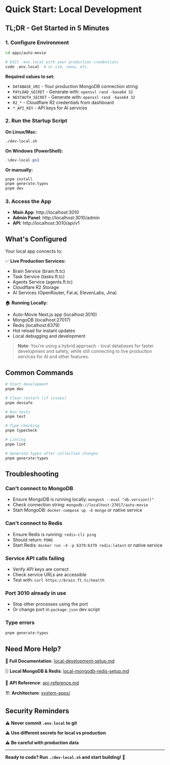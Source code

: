 # Quick Start: Local Development

## TL;DR - Get Started in 5 Minutes

### 1. Configure Environment

```bash
cd apps/auto-movie

# Edit .env.local with your production credentials
code .env.local  # or vim, nano, etc.
```

**Required values to set:**
- `DATABASE_URI` - Your production MongoDB connection string
- `PAYLOAD_SECRET` - Generate with: `openssl rand -base64 32`
- `NEXTAUTH_SECRET` - Generate with: `openssl rand -base64 32`
- `R2_*` - Cloudflare R2 credentials from dashboard
- `*_API_KEY` - API keys for AI services

### 2. Run the Startup Script

**On Linux/Mac:**
```bash
./dev-local.sh
```

**On Windows (PowerShell):**
```powershell
.\dev-local.ps1
```

**Or manually:**
```bash
pnpm install
pnpm generate:types
pnpm dev
```

### 3. Access the App

- **Main App**: http://localhost:3010
- **Admin Panel**: http://localhost:3010/admin
- **API**: http://localhost:3010/api/v1

## What's Configured

Your local app connects to:

✅ **Live Production Services:**
- Brain Service (brain.ft.tc)
- Task Service (tasks.ft.tc)
- Agents Service (agents.ft.tc)
- Cloudflare R2 Storage
- AI Services (OpenRouter, Fal.ai, ElevenLabs, Jina)

🏠 **Running Locally:**
- Auto-Movie Next.js app (localhost:3010)
- MongoDB (localhost:27017)
- Redis (localhost:6379)
- Hot reload for instant updates
- Local debugging and development

> **Note**: You're using a hybrid approach - local databases for faster development and safety, while still connecting to live production services for AI and other features.

## Common Commands

```bash
# Start development
pnpm dev

# Clean restart (if issues)
pnpm devsafe

# Run tests
pnpm test

# Type checking
pnpm typecheck

# Linting
pnpm lint

# Generate types after collection changes
pnpm generate:types
```

## Troubleshooting

### Can't connect to MongoDB
- Ensure MongoDB is running locally: `mongosh --eval "db.version()"`
- Check connection string: `mongodb://localhost:27017/auto-movie`
- Start MongoDB: `docker-compose up -d mongo` or native service

### Can't connect to Redis
- Ensure Redis is running: `redis-cli ping`
- Should return: `PONG`
- Start Redis: `docker run -d -p 6379:6379 redis:latest` or native service

### Service API calls failing
- Verify API keys are correct
- Check service URLs are accessible
- Test with: `curl https://brain.ft.tc/health`

### Port 3010 already in use
- Stop other processes using the port
- Or change port in `package.json` dev script

### Type errors
```bash
pnpm generate:types
```

## Need More Help?

📖 **Full Documentation**: [local-development-setup.md](./local-development-setup.md)

🗄️ **Local MongoDB & Redis**: [local-mongodb-redis-setup.md](./local-mongodb-redis-setup.md)

🔧 **API Reference**: [api-reference.md](./api-reference.md)

🏗️ **Architecture**: [system-apps/](./system-apps/)

## Security Reminders

⚠️ **Never commit `.env.local` to git**

⚠️ **Use different secrets for local vs production**

⚠️ **Be careful with production data**

---

**Ready to code? Run `./dev-local.sh` and start building! 🚀**

